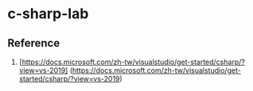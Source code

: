 # c-sharp-lab

## Reference

1. [https://docs.microsoft.com/zh-tw/visualstudio/get-started/csharp/?view=vs-2019] (https://docs.microsoft.com/zh-tw/visualstudio/get-started/csharp/?view=vs-2019)
